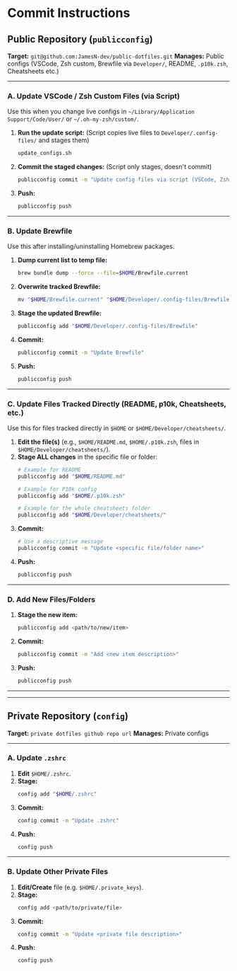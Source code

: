 # Commit Instructions

## Public Repository (`publicconfig`)

**Target:** `git@github.com:JamesN-dev/public-dotfiles.git`
**Manages:** Public configs (VSCode, Zsh custom, Brewfile via `Developer/`, README, `.p10k.zsh`, Cheatsheets etc.)

---

### A. Update VSCode / Zsh Custom Files (via Script)

Use this when you change live configs in `~/Library/Application Support/Code/User/` or `~/.oh-my-zsh/custom/`.

1.  **Run the update script:** (Script copies live files to `Developer/.config-files/` and stages them)
    ```bash
    update_configs.sh
    ```
2.  **Commit the staged changes:** (Script only stages, doesn't commit)
    ```bash
    publicconfig commit -m "Update config files via script (VSCode, Zsh Custom)"
    ```
3.  **Push:**
    ```bash
    publicconfig push
    ```

---

### B. Update Brewfile

Use this after installing/uninstalling Homebrew packages.

1.  **Dump current list to temp file:**
    ```bash
    brew bundle dump --force --file=$HOME/Brewfile.current
    ```
2.  **Overwrite tracked Brewfile:**
    ```bash
    mv "$HOME/Brewfile.current" "$HOME/Developer/.config-files/Brewfile"
    ```
3.  **Stage the updated Brewfile:**
    ```bash
    publicconfig add "$HOME/Developer/.config-files/Brewfile"
    ```
4.  **Commit:**
    ```bash
    publicconfig commit -m "Update Brewfile"
    ```
5.  **Push:**
    ```bash
    publicconfig push
    ```

---

### C. Update Files Tracked Directly (README, p10k, Cheatsheets, etc.)

Use this for files tracked directly in `$HOME` or `$HOME/Developer/cheatsheets/`.

1.  **Edit the file(s)** (e.g., `$HOME/README.md`, `$HOME/.p10k.zsh`, files in `$HOME/Developer/cheatsheets/`).
2.  **Stage ALL changes** in the specific file or folder:
    ```bash
    # Example for README
    publicconfig add "$HOME/README.md"
    ```
    ```bash
    # Example for P10k config
    publicconfig add "$HOME/.p10k.zsh"
    ```
    ```bash
    # Example for the whole cheatsheets folder
    publicconfig add "$HOME/Developer/cheatsheets/"
    ```
3.  **Commit:**
    ```bash
    # Use a descriptive message
    publicconfig commit -m "Update <specific file/folder name>"
    ```
4.  **Push:**
    ```bash
    publicconfig push
    ```

---

### D. Add New Files/Folders

1.  **Stage the new item:**
    ```bash
    publicconfig add <path/to/new/item>
    ```
2.  **Commit:**
    ```bash
    publicconfig commit -m "Add <new item description>"
    ```
3.  **Push:**
    ```bash
    publicconfig push
    ```

---
---

## Private Repository (`config`)

**Target:** `private dotfiles github repo url`
**Manages:** Private configs 

---

### A. Update `.zshrc`

1.  **Edit** `$HOME/.zshrc`.
2.  **Stage:**
    ```bash
    config add "$HOME/.zshrc"
    ```
3.  **Commit:**
    ```bash
    config commit -m "Update .zshrc"
    ```
4.  **Push:**
    ```bash
    config push
    ```

---

### B. Update Other Private Files

1.  **Edit/Create** file (e.g. `$HOME/.private_keys`).
2.  **Stage:**
    ```bash
    config add <path/to/private/file>
    ```
3.  **Commit:**
    ```bash
    config commit -m "Update <private file description>"
    ```
4.  **Push:**
    ```bash
    config push
    ```
